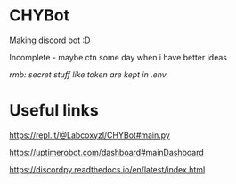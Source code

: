 # CHYBot
Making discord bot :D

Incomplete - maybe ctn some day when i have better ideas

*rmb: secret stuff like token are kept in .env*

# Useful links
https://repl.it/@Labcoxyzl/CHYBot#main.py

https://uptimerobot.com/dashboard#mainDashboard

https://discordpy.readthedocs.io/en/latest/index.html
